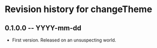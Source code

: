 # Revision history for changeTheme

## 0.1.0.0 -- YYYY-mm-dd

* First version. Released on an unsuspecting world.
